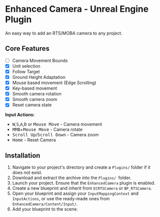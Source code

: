 # Enhanced Camera - Unreal Engine Plugin

An easy way to add an RTS/MOBA camera to any project.

## Core Features

- [ ] Camera Movement Bounds
- [x] Unit selection
- [x] Follow Target
- [x] Ground Height Adaptation
- [x] Mouse based movement (Edge Scrolling)
- [x] Key-based movement
- [x] Smooth camera rotation
- [x] Smooth camera zoom
- [x] Reset camera state

**Input Actions:**

- <kbd>W</kbd>,<kbd>S</kbd>,<kbd>A</kbd>,<kbd>D</kbd> or <kbd>Mouse Move</kbd> - Camera movement
- <kbd>MMB</kbd>+<kbd>Mouse Move</kbd> - Camera rotate
- <kbd>Scroll Up</kbd>/<kbd>Scroll Down</kbd> - Camera zoom
- <kbd>Home</kbd> - Reset Camera

## Installation

1. Navigate to your project's directory and create a `Plugins/` folder if it does not exist.
2. Download and extract the archive into the `Plugins/ `folder.
3. Launch your project. Ensure that the `EnhancedCamera` plugin is enabled.
4. Create a new blueprint and inherit from `ECRTSCamera` or `BP_RTSCamera`.
5. Open your blueprint and assign your `InputMappingContext` and `InputActions`, or use the ready-made ones from `EnhancedCamera/Content/Input/`.
6. Add your blueprint to the scene.